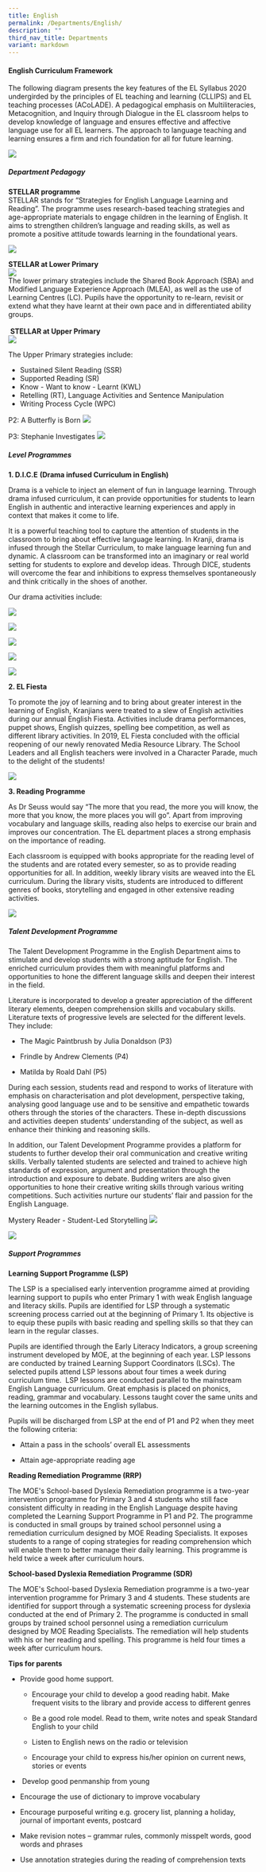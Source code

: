 ```yaml
---
title: English
permalink: /Departments/English/
description: ""
third_nav_title: Departments
variant: markdown
---
```

#### **English Curriculum Framework**

  

The following diagram presents the key features of the EL Syllabus 2020 undergirded by the principles of EL teaching and learning (CLLIPS) and EL teaching processes (ACoLADE). A pedagogical emphasis on Multiliteracies, Metacognition, and Inquiry through Dialogue in the EL classroom helps to develop knowledge of language and ensures effective and affective language use for all EL learners. The approach to language teaching and learning ensures a firm and rich foundation for all for future learning. 

![](/images/Our%20Curriculum/Departments/English/E1.png)
##### **Department Pedagogy**

  
**STELLAR programme**  
STELLAR stands for “Strategies for English Language Learning and Reading”. The programme uses research-based teaching strategies and age-appropriate materials to engage children in the learning of English. It aims to strengthen children’s language and reading skills, as well as promote a positive attitude towards learning in the foundational years.  

![](/images/Our%20Curriculum/Departments/English/E2.png)

  
**STELLAR at Lower Primary**    
![](/images/Our%20Curriculum/Departments/English/E3.png)  
The lower primary strategies include the Shared Book Approach (SBA) and Modified Language Experience Approach (MLEA), as well as the use of Learning Centres (LC). Pupils have the opportunity to re-learn, revisit or extend what they have learnt at their own pace and in differentiated ability groups.  
   
 **STELLAR at Upper Primary**    
![](/images/Our%20Curriculum/Departments/English/E4.png)

The Upper Primary strategies include:  

* Sustained Silent Reading (SSR)
* Supported Reading (SR)
* Know - Want to know - Learnt (KWL)
* Retelling (RT), Language Activities and Sentence Manipulation
* Writing Process Cycle (WPC)

P2: A Butterfly is Born
![](/images/Our%20Curriculum/Departments/English/EL_2.png)

P3: Stephanie Investigates
![](/images/Our%20Curriculum/Departments/English/EL_1.png)





  

##### **Level Programmes**

**1. D.I.C.E** **(Drama infused Curriculum in English)**

Drama is a vehicle to inject an element of fun in language learning. Through drama infused curriculum, it can provide opportunities for students to learn English in authentic and interactive learning experiences and apply in context that makes it come to life.  

It is a powerful teaching tool to capture the attention of students in the classroom to bring about effective language learning. In Kranji, drama is infused through the Stellar Curriculum, to make language learning fun and dynamic. A classroom can be transformed into an imaginary or real world setting for students to explore and develop ideas. Through DICE, students will overcome the fear and inhibitions to express themselves spontaneously and think critically in the shoes of another.  

Our drama activities include: 

![](/images/Our%20Curriculum/Departments/English/speech__drama_and_fun_2024.png)

![](/images/Our%20Curriculum/Departments/English/English_Drama_1_2023.png)

![](/images/Our%20Curriculum/Departments/English/English_Drama_2_2023.png)

![](/images/Our%20Curriculum/Departments/English/English_Drama_3_2023.png)

![](/images/Our%20Curriculum/Departments/English/English_Drama_4_2023.png)


**2. EL Fiesta**  

To promote the joy of learning and to bring about greater interest in the learning of English, Kranjians were treated to a slew of English activities during our annual English Fiesta. Activities include drama performances, puppet shows, English quizzes, spelling bee competition, as well as different library activities. In 2019, EL Fiesta concluded with the official reopening of our newly renovated Media Resource Library. The School Leaders and all English teachers were involved in a Character Parade, much to the delight of the students!  

![](/images/Our%20Curriculum/Departments/English/EL_fiesta_2019.png)


**3. Reading Programme**

As Dr Seuss would say “The more that you read, the more you will know, the more that you know, the more places you will go”. Apart from improving vocabulary and language skills, reading also helps to exercise our brain and improves our concentration. The EL department places a strong emphasis on the importance of reading.

Each classroom is equipped with books appropriate for the reading level of the students and are rotated every semester, so as to provide reading opportunities for all. In addition, weekly library visits are weaved into the EL curriculum. During the library visits, students are introduced to different genres of books, storytelling and engaged in other extensive reading activities.

![](/images/Our%20Curriculum/Departments/English/El_3.png)


##### **Talent Development Programme**

  

The Talent Development Programme in the English Department aims to stimulate and develop students with a strong aptitude for English. The enriched curriculum provides them with meaningful platforms and opportunities to hone the different language skills and deepen their interest in the field.  

Literature is incorporated to develop a greater appreciation of the different literary elements, deepen comprehension skills and vocabulary skills. Literature texts of progressive levels are selected for the different levels. They include:

* The Magic Paintbrush by Julia Donaldson (P3)

* Frindle by Andrew Clements (P4)

* Matilda by Roald Dahl (P5)

During each session, students read and respond to works of literature with emphasis on characterisation and plot development, perspective taking, analysing good language use and to be sensitive and empathetic towards others through the stories of the characters. These in-depth discussions and activities deepen students’ understanding of the subject, as well as enhance their thinking and reasoning skills. 

In addition, our Talent Development Programme provides a platform for students to further develop their oral communication and creative writing skills. Verbally talented students are selected and trained to achieve high standards of expression, argument and presentation through the introduction and exposure to debate. Budding writers are also given opportunities to hone their creative writing skills through various writing competitions. Such activities nurture our students’ flair and passion for the English Language.

Mystery Reader - Student-Led Storytelling
![](/images/Our%20Curriculum/Departments/English/English_talent_1_2024.png)

![](/images/Our%20Curriculum/Departments/English/English_talent_2_2024.png)


##### **Support Programmes**  

**Learning Support Programme (LSP)**  

The LSP is a specialised early intervention programme aimed at providing learning support to pupils who enter Primary 1 with weak English language and literacy skills. Pupils are identified for LSP through a systematic screening process carried out at the beginning of Primary 1. Its objective is to equip these pupils with basic reading and spelling skills so that they can learn in the regular classes.

Pupils are identified through the Early Literacy Indicators, a group screening instrument developed by MOE, at the beginning of each year. LSP lessons are conducted by trained Learning Support Coordinators (LSCs). The selected pupils attend LSP lessons about four times a week during curriculum time.  LSP lessons are conducted parallel to the mainstream English Language curriculum. Great emphasis is placed on phonics, reading, grammar and vocabulary. Lessons taught cover the same units and the learning outcomes in the English syllabus.

Pupils will be discharged from LSP at the end of P1 and P2 when they meet the following criteria:

* Attain a pass in the schools’ overall EL  assessments
    
* Attain age-appropriate reading age    

**Reading Remediation Programme (RRP)**

The MOE's School-based Dyslexia Remediation programme is a two-year intervention programme for Primary 3 and 4 students who still face consistent difficulty in reading in the English Language despite having completed the Learning Support Programme in P1 and P2. The programme is conducted in small groups by trained school personnel using a remediation curriculum designed by MOE Reading Specialists. It exposes students to a range of coping strategies for reading comprehension which will enable them to better manage their daily learning. This programme is held twice a week after curriculum hours.

**School-based Dyslexia Remediation Programme (SDR)**

The MOE's School-based Dyslexia Remediation programme is a two-year intervention programme for Primary 3 and 4 students. These students are identified for support through a systematic screening process for dyslexia conducted at the end of Primary 2. The programme is conducted in small groups by trained school personnel using a remediation curriculum designed by MOE Reading Specialists. The remediation will help students with his or her reading and spelling. This programme is held four times a week after curriculum hours. 

**Tips for parents**

* Provide good home support.
	- Encourage your child to develop a good reading habit. Make frequent visits to the library and provide access to different genres  

	- Be a good role model. Read to them, write notes and speak Standard English to your child

	- Listen to English news on the radio or television

	- Encourage your child to express his/her opinion on current news, stories or events

*   Develop good penmanship from young

* Encourage the use of dictionary to improve vocabulary

* Encourage purposeful writing e.g. grocery list, planning a holiday, journal of important events, postcard

* Make revision notes – grammar rules, commonly misspelt words, good words and phrases

* Use annotation strategies during the reading of comprehension texts